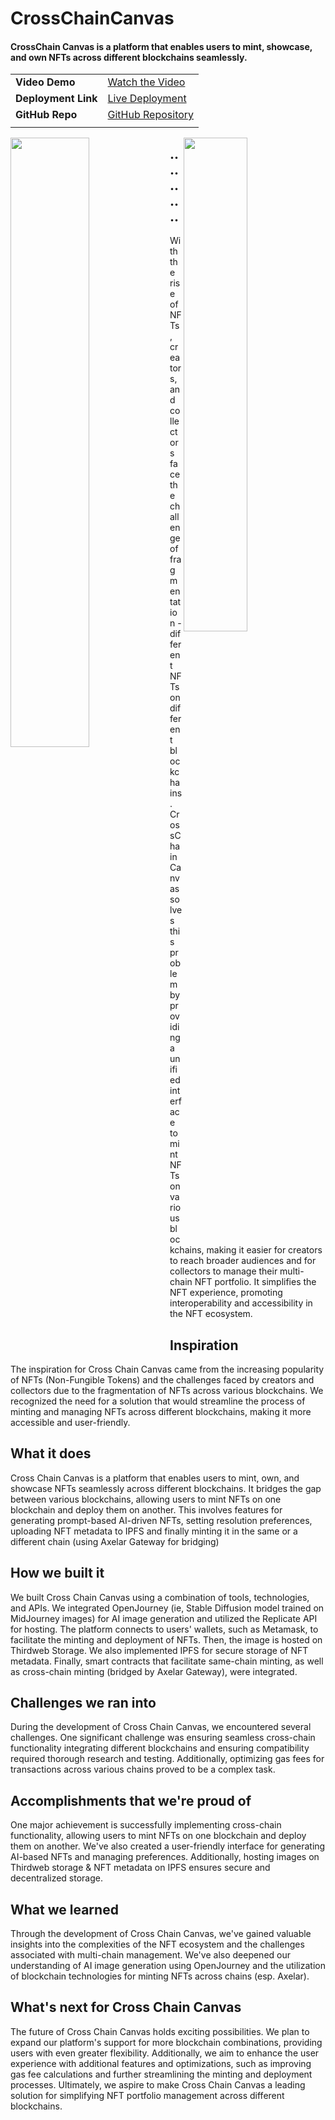 # CrossChainCanvas  

#### CrossChain Canvas is a platform that enables users to mint, showcase, and own NFTs across different blockchains seamlessly.  

|  |  |  
| :----------- | :----------- |  
| **Video Demo**      | [Watch the Video](https://youtu.be/xgMEX_mnHhw)       |  
| **Deployment Link** | [Live Deployment](https://crosschaincanvas-14d270.spheron.app) |  
| **GitHub Repo**     | [GitHub Repository](https://github.com/Open-Sorcerer/CrossChainCanvas) |  
|  |  |  


<div width="100%">
  <img src="https://github.com/Open-Sorcerer/CrossChainCanvas/assets/63473496/6ddcfaa3-8ad6-4734-8769-80a7c80c6236" width="50%" align="left"/>
  <img src="https://github.com/Open-Sorcerer/CrossChainCanvas/assets/63473496/d082dc49-6f5c-431c-a353-5a9a5813e327" width="45%" align="right"/>

</div>  

##   ..........  

With the rise of NFTs, creators, and collectors face the challenge of fragmentation - different NFTs on different blockchains. 
CrossChain Canvas solves this problem by providing a unified interface to mint NFTs on various blockchains, making it easier for creators to reach broader audiences and for collectors to manage their multi-chain NFT portfolio. It simplifies the NFT experience, promoting interoperability and accessibility in the NFT ecosystem.  

  
## Inspiration

The inspiration for Cross Chain Canvas came from the increasing popularity of NFTs (Non-Fungible Tokens) and the challenges faced by creators and collectors due to the fragmentation of NFTs across various blockchains. We recognized the need for a solution that would streamline the process of minting and managing NFTs across different blockchains, making it more accessible and user-friendly.

## What it does

Cross Chain Canvas is a platform that enables users to mint, own, and showcase NFTs seamlessly across different blockchains. It bridges the gap between various blockchains, allowing users to mint NFTs on one blockchain and deploy them on another. This involves features for generating prompt-based AI-driven NFTs, setting resolution preferences, uploading NFT metadata to IPFS and finally minting it in the same or a different chain (using Axelar Gateway for bridging)

## How we built it

We built Cross Chain Canvas using a combination of tools, technologies, and APIs. We integrated OpenJourney (ie, Stable Diffusion model trained on MidJourney images) for AI image generation and utilized the Replicate API for hosting. The platform connects to users' wallets, such as Metamask, to facilitate the minting and deployment of NFTs. Then, the image is hosted on Thirdweb Storage. We also implemented IPFS for secure storage of NFT metadata. Finally, smart contracts that facilitate same-chain minting, as well as cross-chain minting (bridged by Axelar Gateway), were integrated.

## Challenges we ran into

During the development of Cross Chain Canvas, we encountered several challenges. One significant challenge was ensuring seamless cross-chain functionality integrating different blockchains and ensuring compatibility required thorough research and testing. Additionally, optimizing gas fees for transactions across various chains proved to be a complex task.

## Accomplishments that we're proud of

One major achievement is successfully implementing cross-chain functionality, allowing users to mint NFTs on one blockchain and deploy them on another. We've also created a user-friendly interface for generating AI-based NFTs and managing preferences. Additionally, hosting images on Thirdweb storage & NFT metadata on IPFS ensures secure and decentralized storage.

## What we learned

Through the development of Cross Chain Canvas, we've gained valuable insights into the complexities of the NFT ecosystem and the challenges associated with multi-chain management. We've also deepened our understanding of AI image generation using OpenJourney and the utilization of blockchain technologies for minting NFTs across chains (esp. Axelar).

## What's next for Cross Chain Canvas

The future of Cross Chain Canvas holds exciting possibilities. We plan to expand our platform's support for more blockchain combinations, providing users with even greater flexibility. Additionally, we aim to enhance the user experience with additional features and optimizations, such as improving gas fee calculations and further streamlining the minting and deployment processes. Ultimately, we aspire to make Cross Chain Canvas a leading solution for simplifying NFT portfolio management across different blockchains.
